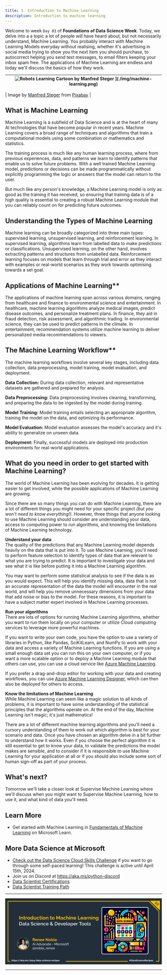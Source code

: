 ```yaml
---
title: 3. Introduction to Machine Learning
description: Introduction to machine learning
---
```


Welcome to week  `Day 03` of **Foundations of Data Science Week**. Today, we delve into a a topic a lot of people will have heard about, but not necessarily understand, Machine Learning. You probably interact with Machine Learning Models everyday without realising, whether it's advertising in social media trying to show you the next item you should purchase, to autocorrect helping you send text messages, to email filters keeping your inbox spam free. The applications of Machine Learning are endless and today we'll discuss the basics of how they work. 

| ![ Robots Learning Cartoon by Manfred Steger](https://pixabay.com/users/manfredsteger-1848497) ](./img/machine-learning.png) |
| :----------------------------------------------------------------------------------------------------: |
|
Image by [Manfred Steger](https://pixabay.com/users/manfredsteger-1848497) from [Pixabay](https://pixabay.com/)            |


## What is Machine Learning

Machine Learning is a subfield of Data Science and is at the heart of many AI technologies that have become popular in recent years. Machine Learning covers a broad range of techniques and algorithms that train a computational models using some combination or mathematics and statistics. 

The training process is much like any human learning process, where from previous experiences, data, and patterns we learn to identify patterns that enable us to solve future problems. With a well trained Machine Learning model, predictions or decisions can be made programmatically without explicitly programming the logic or answers that the model can return to the user. 

But much like any person's knowledge, a Machine Learning model is only as good as the training it has received, so ensuring that training data is of a high quality is essential to creating a robust Machine Learning module that you can reliably count on for predicting future outcomes. 

## Understanding the Types of Machine Learning

Machine learning can be broadly categorized into three main types: supervised learning, unsupervised learning, and reinforcement learning. In supervised learning, algorithms learn from labelled data to make predictions or classifications. Unsupervised learning, on the other hand, involves extracting patterns and structures from unlabelled data. Reinforcement learning focuses on models that learn through trial and error as they interact with examples or real-world scenarios as they work towards optimising towards a set goal.

## Applications of Machine Learning**

The applications of machine learning span across various domains, ranging from healthcare and finance to environmental science and entertainment. In healthcare, machine learning algorithms analyze medical images, predict disease outcomes, and personalize treatment plans. In finance, they aid in fraud detection, risk assessment, and algorithmic trading. In environmental  science, they can be used to predict patterns  in the climate. In entertainment, recommendation systems utilize machine learning to deliver personalized media recommendations to viewers.

## The Machine Learning Workflow**

The machine learning workflows involve several key stages, including data collection, data preprocessing, model training, model evaluation, and deployment. 

**Data Collection:**
During data collection, relevant and representative datasets are gathered and prepared for analysis. 

**Data Preprocessing:**
Data preprocessing involves cleaning, transforming, and preparing the data to be ingested by the model during training. 

**Model Training:**
Model training entails selecting an appropriate algorithm, training the model on the data, and optimizing its performance. 

**Model Evaluation:**
Model evaluation assesses the model's accuracy and it's ability to generalize on unseen data. 

**Deployment:**
Finally, successful models are deployed into production environments for real-world applications.


## What do you need in order to get started with Machine Learning?

The world of Machine Learning has been evolving for decades. It is getting easier to get involved, while the possible applications of Machine Learning are growing. 

Since there are so many things you can do with Machine Learning, there are a lot of different things you might need for your specific project *(but you won't need to know everything!)*. However, three things that anyone looking to use Machine Learning should consider are understanding your data, access to computing power to run algorithms, and knowing the limitations of Machine Learning technology.

**Understand your data** <br>
The quality of the predictions that any Machine Learning model depends heavily on the data that is put into it. To use Machine Learning, you'll need to perform feature selection to identify types of data that are relevant to what you are trying to predict. It is important to investigate your data and see what it is like before putting it into a Machine Learning algorithm. 

You may want to perform some statistical analysis to see if the data is as you would expect. This will help you identify missing data, data that is not an accurate representation of the data the model will encounter in the real world, and will help you remove unnecessary dimensions from your data that add noise or bias to the model. For these reasons, it is important to have a subject matter expert involved in Machine Learning processes. 

**Run your algorithms** <br>
There are lots of options for running Machine Learning algorithms, whether you want to run them locally on your computer or utilize Cloud computing services to leverage more powerful machines.

If you want to write your own code, you have the option to use a variety of libraries in Python, like Pandas, SciKitLearn, and NumPy to work with your data and access a variety of Machine Learning functions. If you are using a small enough data set you can run this on your own computer, or if you want a more scalable option or to deploy a Machine Learning module that others can use, you can use a cloud service like [Azure Machine Learning](https://azure.microsoft.com/en-au/products/machine-learning/). 

If you prefer a drag-and-drop editor for working with your data and creating workflows, you can use [Azure Machine Learning Designer](https://azure.microsoft.com/en-au/products/machine-learning/designer/#product-overview), which can then also be deployed for others to access. 

**Know the limitations of Machine Learning** <br>
While Machine Learning can seem like a magic solution to all kinds of problems, it is important to have some understanding of the statistical principles that the algorithms operate on. At the end of the day, Machine Learning isn't magic; it's just mathematics!

There are a lot of different machine learning algorithms and you'll need a cursory understanding of them to work out which algorithm is best for your scenario and data. Once you have chosen an algorithm delve in a bit further to understand how it works. Even if you choose the perfect algorithm it is still essential to get to know your data, to validate the predictions the model makes are sensible, and to consider if it is responsible to use Machine Learning for your application at all or if you should also include some sort of human sign-off as part of your process.


## What's next?
Tomorrow we'll take a closer look at Supervise Machine Learning where we'll discuss when you might want to Supervise Machine Learning, how to use it, and what kind of data you'll need.


## Learn More

- Get started with Machine Learning in [Fundamentals of Machine Learning](https://aka.ms/python/DataScienceDay/ML-Fundamentals) on Microsoft Learn.

## More Data Science at Microsoft

- [Check out the Data Science Cloud Skills Challenge](https://aka.ms/python/DataScienceDay/CSC) if you want to go through some self-paced learning! This challenge is active until April 15th, 2024.
- Join us on Discord at https://aka.ms/python-discord
- [Data Scientist Certifications](https://aka.ms/python/DataScienceDay/DataScience-certification)
- [Data Scientist Training Path](https://aka.ms/python/DataScienceDay/DataScience-TrainingPath)


<!-- for DEV.TO
---
title: Introduction to Machine Learning
published: false
description:
tags: datascience, machinelearning, python
series: 14 Days of Data Science
canonical_url: https://aka.ms/
cover_image:
--- -->

---

![Banner For Week 1 Post 3](./img/banners/DataScienceDay-Foundations-3.png)

---